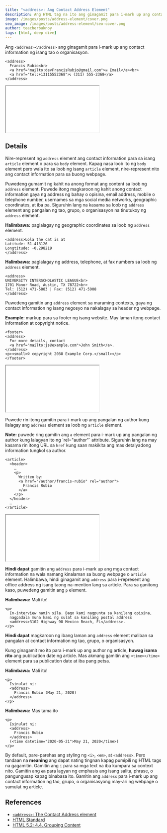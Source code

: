 ```yaml
---
title: "<address>: Ang Contact Address Element"
description: Ang HTML tag na ito ang ginagamit para i-mark up ang contact information ng isang tao o organisasyon.
image: /images/posts/address-element/cover.png
seo_image: /images/posts/address-element/seo-cover.png
author: teacherbuknoy
tags: [html, deep dive]
---
```


Ang `<address></address>` ang ginagamit para i-mark up ang contact information ng isang tao o organisasyon.

<div class="code-sample">
  <pre class="code-snippet"><code data-language="html">&lt;address>
  Francis Rubio&lt;br>
  &lt;a href="mailto:devFrancisRubio@gmail.com">✉️ Email&lt;/a>&lt;br>
  &lt;a href="tel:+13115552368">📞 (311) 555-2368&lt;/a>
&lt;/address></code></pre>
  <div class="code-result">
    <iframe src="/assets/images/posts/address-element/example-1.html"></iframe>
  </div>
</div>

## Details

Nire-represent ng `address` element ang contact information para sa isang `article` element o para sa `body` element. Kapag nasa loob ito ng `body` element pero wala ito sa loob ng isang `article` element, nire-represent nito ang contact information para sa buong webpage.

Puwedeng gumamit ng kahit na anong format ang content sa loob ng `address` element. Puwede itong magkaroon ng kahit anong contact information gaya ng address ng bahay o opisina, email address, mobile o telephone number, usernames sa mga social media networks, geographic coordinates, at iba pa. Siguruhin lang na kasama sa loob ng `address` element ang pangalan ng tao, grupo, o organisasyon na tinutukoy ng `address` element.

<div class="bordered box">
  <p><strong>Halimbawa:</strong> paglalagay ng geographic coordinates sa loob ng <code>address</code> element.</p>
  <pre class="code-snippet"><code data-language="html">&lt;address>Lola the cat is at
Latitude: 51.413126
Longtitude: -0.298219
&lt;/address></code></pre>

  <p><strong>Halimbawa:</strong> paglalagay ng address, telephone, at fax numbers sa loob ng <code>address</code> element.</p>

  <pre class="code-snippet"><code data-language="html">&lt;address>      
UNIVERSITY INTERSCHOLASTIC LEAGUE&lt;br>
1701 Manor Road, Austin, TX 78722&lt;br>
Tel: (512) 471-5883 | Fax: (512) 471-5908
&lt;/address></code></pre>
</div>

Puwedeng gamitin ang `address` element sa maraming contexts, gaya ng contact information ng isang negosyo na nakalagay sa header ng webpage.

<div class="bordered box">
  <p><b>Example</b>: markup para sa footer ng isang website. May laman itong contact information at copyright notice.</p>

  <div class="code-sample">
    <pre class="code-snippet"><code data-language="html">&lt;footer>
&lt;address>
  For more details, contact
  &lt;a href="mailto:js@example.com">John Smith&lt;/a>.
&lt;/address>
&lt;p>&lt;small>© copyright 2038 Example Corp.&lt;/small>&lt;/p>
&lt;/footer></code></pre>
    <div class="code-result">
      <iframe src="/assets/images/posts/address-element/example-3.html"></iframe>
    </div>
  </div>
</div>

Puwede rin itong gamitin para i-mark up ang pangalan ng author kung ilalagay ang `address` element sa loob ng `article` element.

<div class="bordered-box">
  <p><strong>Note:</strong> puwede ring gamitin ang <code>a</code> element para i-mark up ang pangalan ng author kung lalagyan ito ng `rel="author"` attribute. Siguruhin lang na may kasama rin itong URL sa <code>href</code> kung saan makikita ang mas detalyadong information tungkol sa author.</p>
  <div class="code-sample">
    <pre class="code-snippet"><code data-language="html">&lt;article>
  &lt;header>
    &hellip;
    &lt;p>
      Written by: 
      &lt;a href="/author/francis-rubio" rel="author">
        Francis Rubio
      &lt;/a>
    &lt;/p>
  &lt;/header>
  &hellip;
&lt;/article></code></pre>
  <div class="code-result">
    <iframe src="/assets/images/posts/address-element/example-2.html"></iframe>
  </div>
  </div>
</div>

**Hindi dapat** gamitin ang `address` para i-mark up ang mga contact information na wala namang kinalaman sa buong webpage o `article` element. Halimbawa, hindi ginagamit ang `address` para i-represent ang office address ng isang taong na-mention lang sa article. Para sa ganitong kaso, puwedeng gamitin ang `p` element.

<div class="bordered error box">
  <p><strong>Halimbawa:</strong> Mali ito!</p>
  <pre class="code-snippet"><code data-language="html">&lt;p>
  In-interview namin sila. Bago kami nagpunta sa kanilang opisina,
  nagpadala muna kami ng sulat sa kanilang postal address
  &lt;address>3102 Highway 98 Mexico Beach, FL&lt;/address>.
&lt;/p></code></pre>
</div>

**Hindi dapat** magkaroon ng ibang laman ang `address` element maliban sa pangalan at contact information ng tao, grupo, o organisasyon.

Kung ginagamit mo ito para i-mark up ang author ng article, **huwag isama rito** ang publication date ng article. Mas akmang gamitin ang `<time></time>` element para sa publication date at iba pang petsa.

<div class="bordered error box">
  <p><strong>Halimbawa:</strong> Mali ito!</p>

  <pre class="code-snippet"><code data-language="html">&lt;p>
  Isinulat ni:
  &lt;address>
    Francis Rubio (May 21, 2020)
  &lt;/address>
&lt;/p></code></pre>
</div>

<div class="bordered success box">
  <p><strong>Halimbawa:</strong> Mas tama ito</p>
  <pre class="code-snippet"><code data-language="html">&lt;p>
  Isinulat ni:
  &lt;address>
    Francis Rubio
  &lt;/address>
  (&lt;time datetime="2020-05-21">May 21, 2020&lt;/time>)
&lt;/p></code></pre>
</div>

By default, pare-parehas ang styling ng `<i>`, `<em>`, at `<address>`. Pero tandaan na **meaning** ang dapat nating tingnan kapag pumipili ng HTML tags na gagamitin. Gamitin ang `i` para sa mga text na iba kumpara sa context nito. Gamitin ang `em` para lagyan ng emphasis ang isang salita, phrase, o pangungusap kapag binabasa ito. Gamitin ang `address` para i-mark up ang contact information ng tao, grupo, o organisasyong may-ari ng webpage o sumulat ng article.

## References

- [`<address>`: The Contact Address element](https://developer.mozilla.org/en-US/docs/Web/HTML/Element/addresss)
- [HTML Standard](https://html.spec.whatwg.org/multipage/sections.html#the-address-element)
- [HTML 5.2: 4.4. Grouping Content](https://www.w3.org/TR/html52/grouping-content.html#the-address-element)